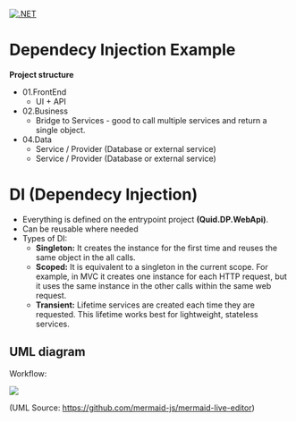 [![.NET](https://github.com/xicopitz/DependecyInjection/actions/workflows/dotnet.yml/badge.svg)](https://github.com/xicopitz/DependecyInjection/actions/workflows/dotnet.yml)

# Dependecy Injection Example

**Project structure**
 - 01.FrontEnd
	 -  UI + API
 - 02.Business
	 - Bridge to Services - good to call multiple services and return a single object.
 - 04.Data
	 - Service / Provider (Database or external service)
	 - Service / Provider (Database or external service)

# DI (Dependecy Injection)

 - Everything is defined on the entrypoint project **(Quid.DP.WebApi)**.
 - Can be reusable where needed
 - Types of DI:
	 - **Singleton:** It creates the instance for the first time and reuses the same object in the all calls.
	 - **Scoped:** It is equivalent to a singleton in the current scope. For example, in MVC it creates one instance for each HTTP request, but it uses the same instance in the other calls within the same web request.
	 - **Transient:** Lifetime services are created each time they are requested. This lifetime works best for lightweight, stateless services.

## UML diagram

Workflow:

[![](https://mermaid.ink/img/pako:eNpljsEKwjAMhl8l5KToXqDIwDEPnhSmJ7tDXDMtbq20nVPUd7fixIM5hZ_v-5M7VlYxCqwb21dHcgFgk0sDcea77RImMF8vS5glSQrZKOu8Nuz9-ENk7zxJH3wVkFOgPXl-QL6rSdSUqCGBgt1FVwwrw-W_mDV2D0Wwjg5RXgxyrZufuOltiVNs2bWkVfz2_q6RGI7cskQRV0XuJFGaZ-S6czzNC6VjKcayxvMUqQu2uJkKRXAdf6Fc08FRO1DPF6zFV7Q)](https://mermaid.live/edit#pako:eNpljsEKwjAMhl8l5KToXqDIwDEPnhSmJ7tDXDMtbq20nVPUd7fixIM5hZ_v-5M7VlYxCqwb21dHcgFgk0sDcea77RImMF8vS5glSQrZKOu8Nuz9-ENk7zxJH3wVkFOgPXl-QL6rSdSUqCGBgt1FVwwrw-W_mDV2D0Wwjg5RXgxyrZufuOltiVNs2bWkVfz2_q6RGI7cskQRV0XuJFGaZ-S6czzNC6VjKcayxvMUqQu2uJkKRXAdf6Fc08FRO1DPF6zFV7Q)


(UML Source: https://github.com/mermaid-js/mermaid-live-editor)
